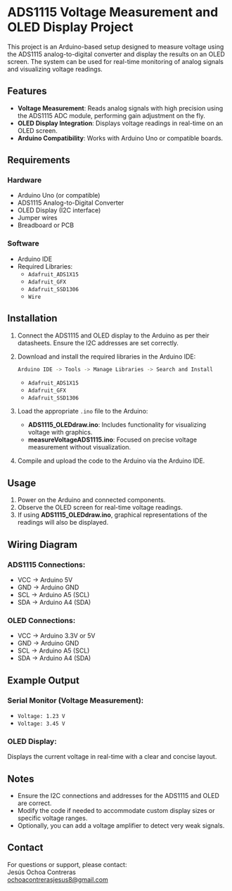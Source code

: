 # ADS1115 Voltage Measurement and OLED Display Project

This project is an Arduino-based setup designed to measure voltage using the ADS1115 analog-to-digital converter and display the results on an OLED screen. The system can be used for real-time monitoring of analog signals and visualizing voltage readings.

## Features

- **Voltage Measurement**: Reads analog signals with high precision using the ADS1115 ADC module, performing gain adjustment on the fly.
- **OLED Display Integration**: Displays voltage readings in real-time on an OLED screen.
- **Arduino Compatibility**: Works with Arduino Uno or compatible boards.

## Requirements

### Hardware
- Arduino Uno (or compatible)
- ADS1115 Analog-to-Digital Converter
- OLED Display (I2C interface)
- Jumper wires
- Breadboard or PCB

### Software
- Arduino IDE
- Required Libraries:
  - `Adafruit_ADS1X15`
  - `Adafruit_GFX`
  - `Adafruit_SSD1306`
  - `Wire`

## Installation

1. Connect the ADS1115 and OLED display to the Arduino as per their datasheets. Ensure the I2C addresses are set correctly.
2. Download and install the required libraries in the Arduino IDE:
   ```bash
   Arduino IDE -> Tools -> Manage Libraries -> Search and Install
   ```
   - `Adafruit_ADS1X15`
   - `Adafruit_GFX`
   - `Adafruit_SSD1306`

3. Load the appropriate `.ino` file to the Arduino:
   - **ADS1115_OLEDdraw.ino**: Includes functionality for visualizing voltage with graphics.
   - **measureVoltageADS1115.ino**: Focused on precise voltage measurement without visualization.

4. Compile and upload the code to the Arduino via the Arduino IDE.

## Usage

1. Power on the Arduino and connected components.
2. Observe the OLED screen for real-time voltage readings.
3. If using **ADS1115_OLEDdraw.ino**, graphical representations of the readings will also be displayed.


## Wiring Diagram

### ADS1115 Connections:
- VCC → Arduino 5V
- GND → Arduino GND
- SCL → Arduino A5 (SCL)
- SDA → Arduino A4 (SDA)

### OLED Connections:
- VCC → Arduino 3.3V or 5V
- GND → Arduino GND
- SCL → Arduino A5 (SCL)
- SDA → Arduino A4 (SDA)

## Example Output

### Serial Monitor (Voltage Measurement):
- `Voltage: 1.23 V`
- `Voltage: 3.45 V`

### OLED Display:
Displays the current voltage in real-time with a clear and concise layout.

## Notes

- Ensure the I2C connections and addresses for the ADS1115 and OLED are correct.
- Modify the code if needed to accommodate custom display sizes or specific voltage ranges.
- Optionally, you can add a voltage amplifier to detect very weak signals.

## Contact

For questions or support, please contact:  
Jesús Ochoa Contreras  
[ochoacontrerasjesus8@gmail.com](mailto:ochoacontrerasjesus8@gmail.com)

